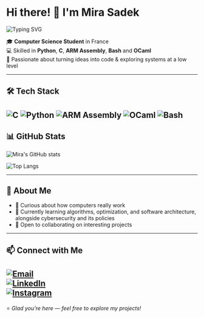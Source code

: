 # Hi there! 👋 I'm Mira Sadek  

![Typing SVG](https://readme-typing-svg.herokuapp.com?font=Fira+Code&size=24&duration=2500&pause=1000&color=00F7FF&width=500&lines=Hi+there!+I'm+Mira+Sadek;CS+Student;Developer;Lifelong+Learner)

🎓 **Computer Science Student** in France  
💻 Skilled in  **Python**, **C**, **ARM Assembly**, **Bash** and **OCaml**  
🚀 Passionate about turning ideas into code & exploring systems at a low level  

---

## 🛠️ Tech Stack
![C](https://img.shields.io/badge/C-00599C?style=for-the-badge&logo=c&logoColor=white)
![Python](https://img.shields.io/badge/Python-3776AB?style=for-the-badge&logo=python&logoColor=white)
![ARM Assembly](https://img.shields.io/badge/ARM-0091BD?style=for-the-badge&logo=arm&logoColor=white)
![OCaml](https://img.shields.io/badge/OCaml-EC6813?style=for-the-badge&logo=ocaml&logoColor=white)
![Bash](https://img.shields.io/badge/Bash-4EAA25?style=for-the-badge&logo=gnu-bash&logoColor=white)
---

## 📊 GitHub Stats
![Mira's GitHub stats](https://github-readme-stats.vercel.app/api?username=mirasadek&show_icons=true&theme=tokyonight)  

![Top Langs](https://github-readme-stats.vercel.app/api/top-langs/?username=mirasadek&layout=compact&theme=tokyonight)  

---

## 📌 About Me
- 🎯 Curious about how computers really work  
- 🌱 Currently learning algorithms, optimization, and software architecture, alongside cybersecurity and its policies  
- 🤝 Open to collaborating on interesting projects  

---

## 📫 Connect with Me
[![Email](https://img.shields.io/badge/Email-D14836?style=for-the-badge&logo=gmail&logoColor=white)](mailto:mirasadek66@gmail.com)  
[![LinkedIn](https://img.shields.io/badge/LinkedIn-0077B5?style=for-the-badge&logo=linkedin&logoColor=white)](https://linkedin.com/in/mirasadek)  
[![Instagram](https://img.shields.io/badge/Instagram-E4405F?style=for-the-badge&logo=instagram&logoColor=white)](https://instagram.com/meerasadek)
---

⭐ _Glad you’re here — feel free to explore my projects!_
